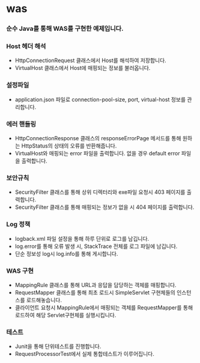 # was

### 순수 Java를 통해 WAS를 구현한 예제입니다.
### Host 헤더 해석
- HttpConnectionRequest 클래스에서 Host를 해석하여 저장합니다.
- VirtualHost 클래스에서 Host에 매핑되는 정보를 불러옵니다.

### 설정파일
- application.json 파일로 connection-pool-size, port, virtual-host 정보를 관리합니다.

### 에러 핸들링
- HttpConnectionResponse 클래스의 responseErrorPage 메서드를 통해 원하는 HttpStatus의 상태의 오류를 반환해줍니다.
- VirtualHost와 매핑되는 error 파일을 출력합니다. 없을 경우 default error 파일을 출력합니다.

### 보안규칙
- SecurityFilter 클래스를 통해 상위 디렉터리와 exe파일 요청시 403 페이지를 출력합니다.
- SecurityFilter 클래스를 통해 매핑되는 정보가 없을 시 404 페이지를 출력합니다.

### Log 정책
- logback.xml 파일 설정을 통해 하루 단위로 로그를 남깁니다.
- log.error를 통해 오류 발생 시, StackTrace 전체를 로그 파일에 남깁니다.
- 단순 정보성 log시 log.info를 통해 게시합니다.

### WAS 구현
- MappingRule 클래스를 통해 URL과 응답을 담당하는 객체를 매핑합니다.
- RequestMapper 클래스를 통해 최초 로드시 SimpleServlet 구현체들의 인스턴스를 로드해놓습니다.
- 클라이언트 요청시 MappingRule에서 매핑되는 객체를 RequestMapper를 통해 로드하여 해당 Servlet구현체를 실행시킵니다.

### 테스트
- Junit을 통해 단위테스트를 진행합니다.
- RequestProcessorTest에서 실제 통합테스트가 이루어집니다.
